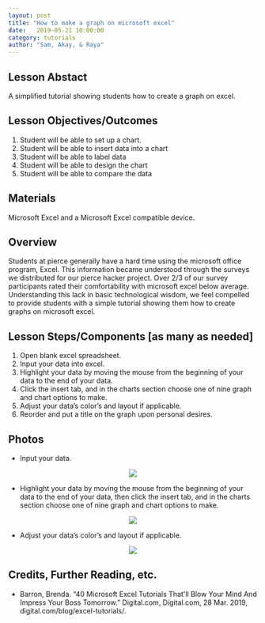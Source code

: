 ```yaml
---
layout: post
title: "How to make a graph on microsoft excel" 
date:   2019-05-21 10:00:00
category: tutorials
author: "Sam, Akay, & Raya" 
---
```


## Lesson Abstact
A simplified tutorial showing students how to create a graph on excel.
## Lesson Objectives/Outcomes
1. Student will be able to set up a chart.
1. Student will be able to insert data into a chart
1. Student will be able to label data
1. Student will be able to design the chart
1. Student will be able to compare the data 


## Materials

Microsoft Excel and a Microsoft Excel compatible device.

## Overview

Students at pierce generally have a hard time using the microsoft office program, Excel. This information became understood through the surveys we distributed for our pierce hacker project. Over 2/3 of our survey participants rated their comfortability with microsoft excel below average. Understanding this lack in basic technological wisdom, we feel compelled to provide students with a simple tutorial showing them how to create graphs on microsoft excel.

## Lesson Steps/Components [as many as needed]
1. Open blank excel spreadsheet.
1. Input your data into excel.
1. Highlight your data by moving the mouse from the beginning of your data to the end of your data.
1. Click the insert tab, and in the charts section choose one of nine graph and chart options to make.
1. Adjust your data’s color’s and layout if applicable.
1. Reorder and put a title on the graph upon personal desires.

## Photos

* Input your data.

<p align="center">
  <img src="{{ site.baseurl }}/assets/images/ExcelGraph/excel_step1.png" >
</p>

* Highlight your data by moving the mouse from the beginning of your data to the end of your data, then click the insert tab, and in the charts section choose one of nine graph and chart options to make.

<p align="center">
  <img src="{{ site.baseurl }}/assets/images/ExcelGraph/excel_step2.png" >
</p>

* Adjust your data’s color’s and layout if applicable.

<p align="center">
  <img src="{{ site.baseurl }}/assets/images/ExcelGraph/excel_step3.png" >
</p>

## Credits, Further Reading, etc.

* Barron, Brenda. “40 Microsoft Excel Tutorials That'll Blow Your Mind And Impress Your Boss Tomorrow.” Digital.com, Digital.com, 28 Mar. 2019, digital.com/blog/excel-tutorials/.










